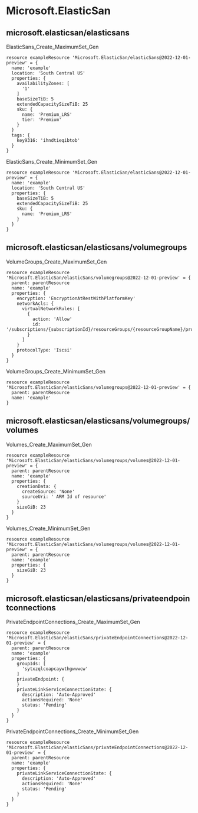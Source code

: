 # Microsoft.ElasticSan

## microsoft.elasticsan/elasticsans

ElasticSans_Create_MaximumSet_Gen
```bicep
resource exampleResource 'Microsoft.ElasticSan/elasticSans@2022-12-01-preview' = {
  name: 'example'
  location: 'South Central US'
  properties: {
    availabilityZones: [
      '1'
    ]
    baseSizeTiB: 5
    extendedCapacitySizeTiB: 25
    sku: {
      name: 'Premium_LRS'
      tier: 'Premium'
    }
  }
  tags: {
    key9316: 'ihndtieqibtob'
  }
}
```

ElasticSans_Create_MinimumSet_Gen
```bicep
resource exampleResource 'Microsoft.ElasticSan/elasticSans@2022-12-01-preview' = {
  name: 'example'
  location: 'South Central US'
  properties: {
    baseSizeTiB: 5
    extendedCapacitySizeTiB: 25
    sku: {
      name: 'Premium_LRS'
    }
  }
}
```

## microsoft.elasticsan/elasticsans/volumegroups

VolumeGroups_Create_MaximumSet_Gen
```bicep
resource exampleResource 'Microsoft.ElasticSan/elasticSans/volumegroups@2022-12-01-preview' = {
  parent: parentResource 
  name: 'example'
  properties: {
    encryption: 'EncryptionAtRestWithPlatformKey'
    networkAcls: {
      virtualNetworkRules: [
        {
          action: 'Allow'
          id: '/subscriptions/{subscriptionId}/resourceGroups/{resourceGroupName}/providers/Microsoft.Network/virtualNetworks/{vnetName}/subnets/{subnetName}'
        }
      ]
    }
    protocolType: 'Iscsi'
  }
}
```

VolumeGroups_Create_MinimumSet_Gen
```bicep
resource exampleResource 'Microsoft.ElasticSan/elasticSans/volumegroups@2022-12-01-preview' = {
  parent: parentResource 
  name: 'example'
}
```

## microsoft.elasticsan/elasticsans/volumegroups/volumes

Volumes_Create_MaximumSet_Gen
```bicep
resource exampleResource 'Microsoft.ElasticSan/elasticSans/volumegroups/volumes@2022-12-01-preview' = {
  parent: parentResource 
  name: 'example'
  properties: {
    creationData: {
      createSource: 'None'
      sourceUri: ' ARM Id of resource'
    }
    sizeGiB: 23
  }
}
```

Volumes_Create_MinimumSet_Gen
```bicep
resource exampleResource 'Microsoft.ElasticSan/elasticSans/volumegroups/volumes@2022-12-01-preview' = {
  parent: parentResource 
  name: 'example'
  properties: {
    sizeGiB: 23
  }
}
```

## microsoft.elasticsan/elasticsans/privateendpointconnections

PrivateEndpointConnections_Create_MaximumSet_Gen
```bicep
resource exampleResource 'Microsoft.ElasticSan/elasticSans/privateEndpointConnections@2022-12-01-preview' = {
  parent: parentResource 
  name: 'example'
  properties: {
    groupIds: [
      'sytxzqlcoapcaywthgwvwcw'
    ]
    privateEndpoint: {
    }
    privateLinkServiceConnectionState: {
      description: 'Auto-Approved'
      actionsRequired: 'None'
      status: 'Pending'
    }
  }
}
```

PrivateEndpointConnections_Create_MinimumSet_Gen
```bicep
resource exampleResource 'Microsoft.ElasticSan/elasticSans/privateEndpointConnections@2022-12-01-preview' = {
  parent: parentResource 
  name: 'example'
  properties: {
    privateLinkServiceConnectionState: {
      description: 'Auto-Approved'
      actionsRequired: 'None'
      status: 'Pending'
    }
  }
}
```
